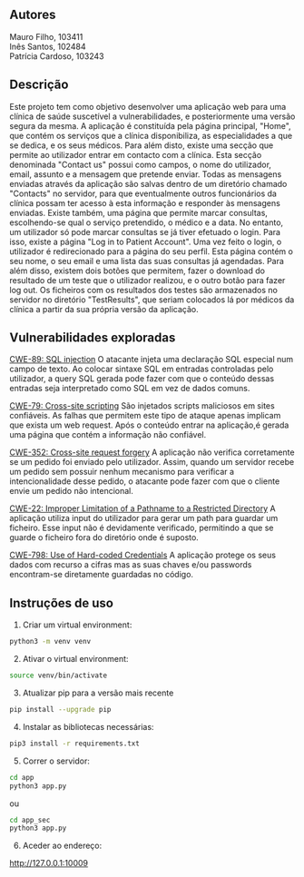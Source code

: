 ## Autores
Mauro Filho, 103411  
Inês Santos, 102484   
Patrícia Cardoso, 103243

## Descrição
Este projeto tem como objetivo desenvolver uma aplicação web para uma clínica de saúde suscetível a vulnerabilidades, e posteriormente uma versão segura da mesma.
A aplicação é constituída pela página principal, "Home", que contém os serviços que a clínica disponibiliza, as especialidades a que se dedica, e os seus médicos. Para além disto, existe uma secção que permite ao utilizador entrar em contacto com a clínica. Esta secção denominada "Contact us" possui como campos, o nome do utilizador, email, assunto e a mensagem que pretende enviar. Todas as mensagens enviadas através da aplicação são salvas dentro de um diretório chamado "Contacts" no servidor, para que eventualmente outros funcionários da clínica possam ter acesso à esta informação e responder às mensagens enviadas.
Existe também, uma página que permite marcar consultas, escolhendo-se qual o serviço pretendido, o médico e a data. No entanto, um utilizador só pode marcar consultas se já tiver efetuado o login.
Para isso, existe a página "Log in to Patient Account". Uma vez feito o login, o utilizador é redirecionado para a página do seu perfil. Esta página contém o seu nome, o seu email e uma lista das suas consultas já agendadas. Para além disso, existem dois botões que permitem, fazer o download do resultado de um teste que o utilizador realizou, e o outro botão para fazer log out. Os ficheiros com os resultados dos testes são armazenados no servidor no diretório "TestResults", que seriam colocados lá por médicos da clínica a partir da sua própria versão da aplicação.

## Vulnerabilidades exploradas
[CWE-89: SQL injection](https://cwe.mitre.org/data/definitions/89.html)
O atacante injeta uma declaração SQL especial num campo de texto. Ao colocar sintaxe SQL em entradas controladas pelo utilizador, a query SQL gerada pode fazer com que o conteúdo dessas entradas seja interpretado como SQL em vez de dados comuns.

[CWE-79: Cross-site scripting](https://cwe.mitre.org/data/definitions/79.html)
São injetados scripts maliciosos em sites confiáveis. As falhas que permitem este tipo de ataque apenas implicam que exista um web request. Após o conteúdo entrar na aplicação,é gerada uma página que contém a informação não confiável.

[CWE-352: Cross-site request forgery](https://cwe.mitre.org/data/definitions/352.html)
A aplicação não verifica corretamente se um pedido foi enviado pelo utilizador. Assim, quando um servidor recebe um pedido sem possuir nenhum mecanismo para verificar a intencionalidade desse pedido, o atacante pode fazer com que o cliente envie um pedido não intencional.

[CWE-22: Improper Limitation of a Pathname to a Restricted Directory](https://cwe.mitre.org/data/definitions/22.html)
A aplicação utiliza input do utilizador para gerar um path para guardar um ficheiro. Esse input não é devidamente verificado, permitindo a que se guarde o ficheiro fora do diretório onde é suposto.

[CWE-798: Use of Hard-coded Credentials](https://cwe.mitre.org/data/definitions/798.html)
A aplicação protege os seus dados com recurso a cifras mas as suas chaves e/ou passwords encontram-se diretamente guardadas no código.

## Instruções de uso
1. Criar um virtual environment:
```bash
python3 -m venv venv
```

2. Ativar o virtual environment:
```bash
source venv/bin/activate
```

3. Atualizar pip para a versão mais recente
```bash
pip install --upgrade pip 
```

4. Instalar as bibliotecas necessárias:
```bash
pip3 install -r requirements.txt
```

5. Correr o servidor:
```bash
cd app
python3 app.py
```
ou 
```bash
cd app_sec
python3 app.py
```

6. Aceder ao endereço:

http://127.0.0.1:10009
